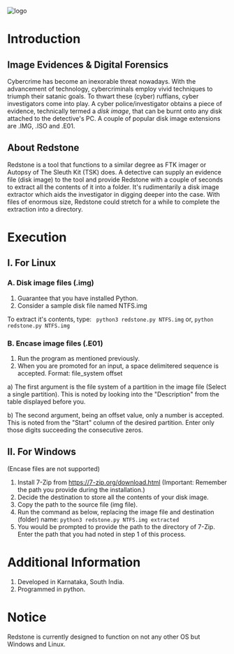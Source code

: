 ![logo](https://user-images.githubusercontent.com/53004679/164986375-b32a9b45-059e-4c1a-8ff7-bec604a16b93.png)

# Introduction
## Image Evidences & Digital Forensics
Cybercrime has become an inexorable threat nowadays. With the advancement of technology, cybercriminals employ vivid techniques to triumph their satanic goals. To thwart these (cyber) ruffians, cyber investigators come into play. A cyber police/investigator obtains a piece of evidence, technically termed a _disk image_, that can be burnt onto any disk attached to the detective's PC. A couple of popular disk image extensions are .IMG, .ISO and .E01. 

## About Redstone
Redstone is a tool that functions to a similar degree as FTK imager or Autopsy of The Sleuth Kit (TSK) does. A detective can supply an evidence file (disk image) to the tool and provide Redstone with a couple of seconds to extract all the contents of it into a folder. It's rudimentarily a disk image extractor which aids the investigator in digging deeper into the case. With files of enormous size, Redstone could stretch for a while to complete the extraction into a directory.

# Execution

## I. For Linux

### A. Disk image files (.img)
1. Guarantee that you have installed Python.
2. Consider a sample disk file named NTFS.img

To extract it's contents, type:
``` python3 redstone.py NTFS.img``` 
or, 
```python redstone.py NTFS.img```

### B. Encase image files (.E01)
1. Run the program as mentioned previously.
2. When you are promoted for an input, a space delimitered sequence is accepted. 
Format: file_system offset

a) The first argument is the file system of a partition in the image file (Select a single partition). This is noted by looking into the "Description" from the table displayed before you. 

b) The second argument, being an offset value, only a number is accepted.  This is noted from the "Start" column of the desired partition. Enter only those digits succeeding the consecutive zeros.

## II. For Windows
(Encase files are not supported)
1. Install 7-Zip from https://7-zip.org/download.html
(Important: Remember the path you provide during the installation.)
2. Decide the destination to store all the contents of your disk image.
3. Copy the path to the source file (img file).
4. Run the command as below, replacing the image file and destination (folder) name: 
```python3 redstone.py NTFS.img extracted```
5. You would be prompted to provide the path to the directory of 7-Zip. Enter the path that you had noted in step 1 of this process.

# Additional Information
1. Developed in Karnataka, South India.
2. Programmed in python.

# Notice
Redstone is currently designed to function on not any other OS but Windows and Linux.
